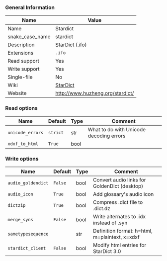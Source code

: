 
### General Information ###
Name | Value
---- | -------
Name | Stardict
snake_case_name | stardict
Description | StarDict (.ifo)
Extensions | `.ifo`
Read support | Yes
Write support | Yes
Single-file | No
Wiki | [StarDict](https://en.wikipedia.org/wiki/StarDict)
Website | http://www.huzheng.org/stardict/


### Read options ###
Name | Default | Type | Comment
---- | ------- | ---- | -------
`unicode_errors` | `strict` | str | What to do with Unicode decoding errors
`xdxf_to_html` | `True` | bool | 

### Write options ###
Name | Default | Type | Comment
---- | ------- | ---- | -------
`audio_goldendict` | `False` | bool | Convert audio links for GoldenDict (desktop)
`audio_icon` | `True` | bool | Add glossary's audio icon
`dictzip` | `True` | bool | Compress .dict file to .dict.dz
`merge_syns` | `False` | bool | Write alternates to .idx instead of .syn
`sametypesequence` |  | str | Definition format: h=html, m=plaintext, x=xdxf
`stardict_client` | `False` | bool | Modify html entries for StarDict 3.0
